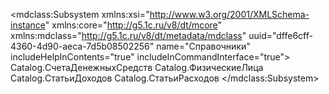 <?xml version="1.0" encoding="UTF-8"?>
<mdclass:Subsystem xmlns:xsi="http://www.w3.org/2001/XMLSchema-instance" xmlns:core="http://g5.1c.ru/v8/dt/mcore" xmlns:mdclass="http://g5.1c.ru/v8/dt/metadata/mdclass" uuid="dffe6cff-4360-4d90-aeca-7d5b08502256" name="Справочники" includeHelpInContents="true" includeInCommandInterface="true">
    <content>Catalog.СчетаДенежныхСредств</content>
    <content>Catalog.ФизическиеЛица</content>
    <content>Catalog.СтатьиДоходов</content>
    <content>Catalog.СтатьиРасходов</content>
  <synonym key="ru" value="Справочники"/>
  <picture xsi:type="core:PictureRef" picture="CommonPicture.Справочники"/>
</mdclass:Subsystem>
